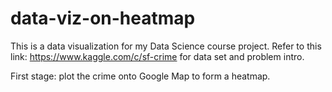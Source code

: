 # data-viz-on-heatmap

This is a data visualization for my Data Science course project. Refer to this link: https://www.kaggle.com/c/sf-crime for data set and problem intro. 

First stage: plot the crime onto Google Map to form a heatmap. 